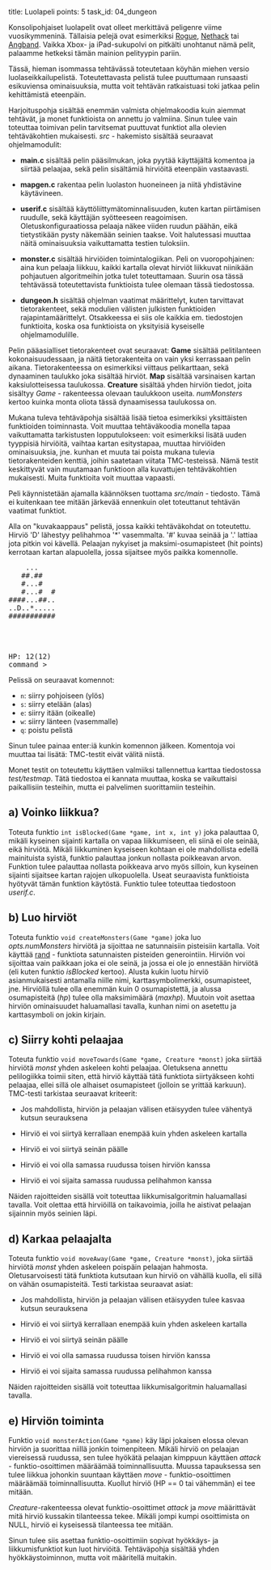 title: Luolapeli
points: 5
task_id: 04_dungeon

Konsolipohjaiset luolapelit ovat olleet merkittävä peligenre viime
vuosikymmeninä. Tällaisia pelejä ovat esimerkiksi [Rogue], [Nethack]
tai [Angband]. Vaikka Xbox- ja iPad-sukupolvi on pitkälti unohtanut
nämä pelit, palaamme hetkeksi tämän mainion pelityypin pariin.

[Rogue]: http://en.wikipedia.org/wiki/Rogue_(video_game)
[Nethack]: http://www.nethack.org
[Angband]: http://rephial.org

Tässä, hieman isommassa tehtävässä toteutetaan köyhän miehen versio
luolaseikkailupelistä. Toteutettavasta pelistä tulee puuttumaan
runsaasti esikuviensa ominaisuuksia, mutta voit tehtävän ratkaistuasi
toki jatkaa pelin kehittämistä eteenpäin.

Harjoituspohja sisältää enemmän valmista ohjelmakoodia kuin aiemmat
tehtävät, ja monet funktioista on annettu jo valmiina. Sinun tulee
vain toteuttaa toimivan pelin tarvitsemat puuttuvat funktiot alla
olevien tehtäväkohtien mukaisesti. _src_ - hakemisto sisältää
seuraavat ohjelmamodulit:

- **main.c** sisältää pelin pääsilmukan, joka pyytää käyttäjältä
  komentoa ja siirtää pelaajaa, sekä pelin sisältämiä hirviöitä
  eteenpäin vastaavasti.

- **mapgen.c** rakentaa pelin luolaston huoneineen ja niitä
  yhdistävine käytävineen.

- **userif.c** sisältää käyttöliittymätominnalisuuden, kuten kartan
  piirtämisen ruudulle, sekä käyttäjän syötteeseen
  reagoimisen. Oletuskonfiguraatiossa pelaaja näkee viiden ruudun
  päähän, eikä tietystikään pysty näkemään seinien taakse. Voit
  halutessasi muuttaa näitä ominaisuuksia vaikuttamatta testien
  tuloksiin.

- **monster.c** sisältää hirviöiden toimintalogiikan. Peli on
  vuoropohjainen: aina kun pelaaja liikkuu, kaikki kartalla olevat
  hirviöt liikkuvat niinikään pohjautuen algoritmeihin jotka tulet
  toteuttamaan. Suurin osa tässä tehtävässä toteutettavista
  funktioista tulee olemaan tässä tiedostossa.

- **dungeon.h** sisältää ohjelman vaatimat määrittelyt, kuten
  tarvittavat tietorakenteet, sekä modulien välisten julkisten
  funktioiden rajapintamäärittelyt. Otsakkeessa ei siis ole kaikkia
  em. tiedostojen funktioita, koska osa funktioista on yksityisiä
  kyseiselle ohjelmamodulille.

Pelin pääasialliset tietorakenteet ovat seuraavat: **Game** sisältää
pelitilanteen kokonaisuudessaan, ja näitä tietorakenteita on vain yksi
kerrassaan pelin aikana. Tietorakenteessa on esimerkiksi viittaus
pelikarttaan, sekä dynaaminen taulukko joka sisältää hirviöt. **Map**
sisältää varsinaisen kartan kaksiulotteisessa taulukossa. **Creature**
sisältää yhden hirviön tiedot, joita sisältyy _Game_ - rakenteessa
olevaan taulukkoon useita. _numMonsters_ kertoo kuinka monta oliota
tässä dynaamisessa taulukossa on.

Mukana tuleva tehtäväpohja sisältää lisää tietoa esimerkiksi
yksittäisten funktioiden toiminnasta. Voit muuttaa tehtäväkoodia
monella tapaa vaikuttamatta tarkistusten lopputulokseen: voit
esimerkiksi lisätä uuden tyyppisiä hirviöitä, vaihtaa kartan
esitystapaa, muuttaa hirviöiden ominaisuuksia, jne. kunhan et muuta
tai poista mukana tulevia tietorakenteiden kenttiä, joihin saatetaan
viitata TMC-testeissä. Nämä testit keskittyvät vain muutamaan
funktioon alla kuvattujen tehtäväkohtien mukaisesti. Muita funktioita
voit muuttaa vapaasti.

Peli käynnistetään ajamalla käännöksen tuottama _src/main_ -
tiedosto. Tämä ei kuitenkaan tee mitään järkevää ennenkuin olet
toteuttanut tehtävän vaatimat funktiot.

Alla on "kuvakaappaus" pelistä, jossa kaikki tehtäväkohdat on
toteutettu. Hirviö 'D' lähestyy pelihahmoa '\*' vasemmalta. '#' kuvaa
seinää ja '.' lattiaa jota pitkin voi kävellä. Pelaajan nykyiset ja
maksimi-osumapisteet (hit points) kerrotaan kartan alapuolella, jossa
sijaitsee myös paikka komennolle.

<pre>
    ...    
   ##.##   
   #...#   
   #...#  #
####...##..
..D..*.....
###########
           
           
           
           
HP: 12(12)
command &gt;</pre>

Pelissä on seuraavat komennot:

- `n`: siirry pohjoiseen (ylös)
- `s`: siirry etelään (alas)
- `e`: siirry itään (oikealle)
- `w`: siirry länteen (vasemmalle)
- `q`: poistu pelistä

Sinun tulee painaa enter:iä kunkin komennon jälkeen. Komentoja voi
muuttaa tai lisätä: TMC-testit eivät välitä niistä.

Monet testit on toteutettu käyttäen valmiiksi tallennettua karttaa
tiedostossa _test/testmap_. Tätä tiedostoa ei kannata muuttaa, koska
se vaikuttaisi paikallisiin testeihin, mutta ei palvelimen
suorittamiin testeihin.
  
a) Voinko liikkua?
----------------------

Toteuta funktio `int isBlocked(Game *game, int x, int y)` joka
palauttaa 0, mikäli kyseinen sijainti kartalla on vapaa liikkumiseen,
eli siinä ei ole seinää, eikä hirviötä. Mikäli liikkuminen kyseiseen
kohtaan ei ole mahdollista edellä mainituista syistä, funktio
palauttaa jonkun nollasta poikkeavan arvon. Funktion tulee palauttaa
nollasta poikkeava arvo myös silloin, kun kyseinen sijainti sijaitsee
kartan rajojen ulkopuolella. Useat seuraavista funktioista hyötyvät
tämän funktion käytöstä. Funktio tulee toteuttaa tiedostoon
_userif.c_.
  
b) Luo hirviöt
---------------------

Toteuta funktio `void createMonsters(Game *game)` joka luo
_opts.numMonsters_ hirviötä ja sijoittaa ne satunnaisiin pisteisiin
kartalla. Voit käyttää [rand] - funktiota satunnaisten pisteiden
generointiin. Hirviön voi sijoittaa vain paikkaan joka ei ole seinä,
ja jossa ei ole jo ennestään hirviötä (eli kuten funktio _isBlocked_
kertoo). Alusta kukin luotu hirviö asianmukaisesti antamalla niille
nimi, karttasymbolimerkki, osumapisteet, jne. Hirviöllä tulee olla
enemmän kuin 0 osumapistettä, ja alussa osumapisteitä (_hp_) tulee
olla maksimimäärä (_maxhp_). Muutoin voit asettaa hirviön ominaisuudet
haluamallasi tavalla, kunhan nimi on asetettu ja karttasymboli on
jokin kirjain.

[rand]: http://linux.die.net/man/3/rand

## c) Siirry kohti pelaajaa

Toteuta funktio `void moveTowards(Game *game, Creature
*monst)` joka siirtää hirviötä _monst_ yhden askeleen kohti
pelaajaa. Oletuksena annettu pelilogiikka toimii siten, että hirviö
käyttää tätä funktiota siirtyäkseen kohti pelaajaa, ellei sillä ole
alhaiset osumapisteet (jolloin se yrittää karkuun). TMC-testi
tarkistaa seuraavat kriteerit:

- Jos mahdollista, hirviön ja pelaajan välisen etäisyyden tulee
  vähentyä kutsun seurauksena

- Hirviö ei voi siirtyä kerrallaan enempää kuin yhden askeleen kartalla

- Hirviö ei voi siirtyä seinän päälle

- Hirviö ei voi olla samassa ruudussa toisen hirviön kanssa

- Hirviö ei voi sijaita samassa ruudussa pelihahmon kanssa

Näiden rajoitteiden sisällä voit toteuttaa liikkumisalgoritmin
haluamallasi tavalla. Voit olettaa että hirviöillä on taikavoimia,
joilla he aistivat pelaajan sijainnin myös seinien läpi.

## d) Karkaa pelaajalta

Toteuta funktio `void moveAway(Game *game, Creature *monst)`, joka
siirtää hirviötä _monst_ yhden askeleen poispäin pelaajan
hahmosta. Oletusarvoisesti tätä funktiota kutsutaan kun hirviö on
vähällä kuolla, eli sillä on vähän osumapisteitä. Testi tarkistaa
seuraavat asiat:

- Jos mahdollista, hirviön ja pelaajan välisen etäisyyden tulee
  kasvaa kutsun seurauksena

- Hirviö ei voi siirtyä kerrallaan enempää kuin yhden askeleen kartalla

- Hirviö ei voi siirtyä seinän päälle

- Hirviö ei voi olla samassa ruudussa toisen hirviön kanssa

- Hirviö ei voi sijaita samassa ruudussa pelihahmon kanssa

Näiden rajoitteiden sisällä voit toteuttaa liikkumisalgoritmin
haluamallasi tavalla.

## e) Hirviön toiminta

Funktio `void monsterAction(Game *game)` käy läpi jokaisen elossa
olevan hirviön ja suorittaa niillä jonkin toimenpiteen. Mikäli hirviö
on pelaajan viereisessä ruudussa, sen tulee hyökätä pelaajan kimppuun
käyttäen _attack_ - funktio-osoittimen määräämää
toiminnallisuutta. Muussa tapauksessa sen tulee liikkua johonkin
suuntaan käyttäen _move_ - funktio-osoittimen määräämää
toiminnallisuutta. Kuollut hirviö (HP == 0 tai vähemmän) ei tee
mitään.

_Creature_-rakenteessa olevat funktio-osoittimet _attack_ ja _move_
määrittävät mitä hirviö kussakin tilanteessa tekee. Mikäli jompi
kumpi osoittimista on NULL, hirviö ei kyseisessä tilanteessa tee
mitään.

Sinun tulee siis asettaa funktio-osoittimiin sopivat hyökkäys- ja
liikkumisfunktiot kun luot hirviöitä. Tehtäväpohja sisältää yhden
hyökkäystoiminnon, mutta voit määritellä muitakin.
